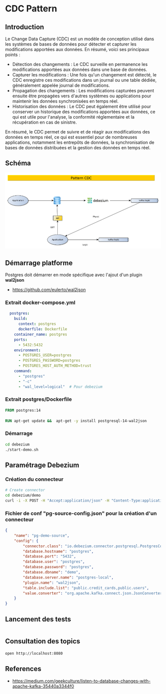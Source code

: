 # CDC Pattern

## Introduction

Le Change Data Capture (CDC) est un modèle de conception utilisé dans les systèmes de bases de données pour détecter et capturer les modifications apportées aux données. En résumé, voici ses principaux points :

* Détection des changements : Le CDC surveille en permanence les modifications apportées aux données dans une base de données.
* Capturer les modifications : Une fois qu'un changement est détecté, le CDC enregistre ces modifications dans un journal ou une table dédiée, généralement appelée journal de modifications.
* Propagation des changements : Les modifications capturées peuvent ensuite être propagées vers d'autres systèmes ou applications pour maintenir les données synchronisées en temps réel.
* Historisation des données : Le CDC peut également être utilisé pour conserver un historique des modifications apportées aux données, ce qui est utile pour l'analyse, la conformité réglementaire et la récupération en cas de sinistre.

En résumé, le CDC permet de suivre et de réagir aux modifications des données en temps réel, ce qui est essentiel pour de nombreuses applications, notamment les entrepôts de données, la synchronisation de bases de données distribuées et la gestion des données en temps réel.



## Schéma

![schema](./assets/schema.png)

## Démarrage platforme

Postgres doit démarrer en mode spécifique avec l'ajout d'un plugin **wal2json**

* https://github.com/eulerto/wal2json

### Extrait docker-compose.yml

```yaml
  postgres:
    build:
      context: postgres
      dockerfile: Dockerfile
    container_name: postgres
    ports:
      - 5432:5432
    environment:
      - POSTGRES_USER=postgres
      - POSTGRES_PASSWORD=postgres
      - POSTGRES_HOST_AUTH_METHOD=trust
    command:
      - "postgres"
      - "-c"
      - "wal_level=logical"  # Pour debezium
```      

### Extrait postgres/Dockerfile

```Dockerfile
FROM postgres:14

RUN apt-get update &&  apt-get -y install postgresql-14-wal2json
```


### Démarrage

```bash
cd debezium
./start-demo.sh
```


## Paramétrage Debezium

### Création du connecteur 

```bash
# Create connector
cd debezium/demo
curl -i -X POST -H "Accept:application/json" -H "Content-Type:application/json" localhost:9090/connectors/ -d @pg-source-config.json
```

### Fichier de conf "pg-source-config.json" pour la création d'un connecteur

```json
{
    "name": "pg-demo-source",
    "config": {
        "connector.class": "io.debezium.connector.postgresql.PostgresConnector",
        "database.hostname": "postgres",
        "database.port": "5432",
        "database.user": "postgres",    
        "database.password": "postgres",
        "database.dbname": "demo",
        "database.server.name": "postgres-local",
        "plugin.name": "wal2json",
        "table.include.list": "public.credit_cards,public.users",
        "value.converter": "org.apache.kafka.connect.json.JsonConverter"
    }
}
```

## Lancement des tests

```bash

```

## Consultation des topics

```bash
open http://localhost:8080
```


## References


* https://medium.com/geekculture/listen-to-database-changes-with-apache-kafka-35440a3344f0
